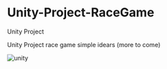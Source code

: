 # Unity-Project-RaceGame
Unity Project

Unity Project race game simple idears (more to come)


![unity](https://user-images.githubusercontent.com/24589212/127258008-be0f9262-ba9e-4049-b22b-df84aaeeed46.gif)
